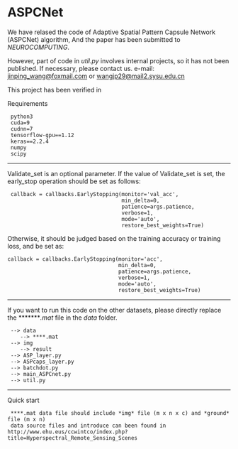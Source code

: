 # ASPCNet

We have relased the code of Adaptive Spatial Pattern Capsule Network (ASPCNet) algorithm, And the paper has been submitted to *NEUROCOMPUTING*. 

However, part of code in *util.py* involves internal projects, so it has not been published. If necessary, please contact us. e-mail: jinping_wang@foxmail.com or wangjp29@mail2.sysu.edu.cn

This project has been verified in 


Requirements

     python3
     cuda=9
     cudnn=7
     tensorflow-gpu==1.12
     keras==2.2.4
     numpy 
     scipy


******
Validate_set is an optional parameter. If the value of Validate_set is set, the early_stop operation should be set as follows:

     callback = callbacks.EarlyStopping(monitor='val_acc',
                                        min_delta=0,
                                        patience=args.patience,
                                        verbose=1,
                                        mode='auto',
                                        restore_best_weights=True)

Otherwise, it should be judged based on the training accuracy or training loss, and be set as:

    callback = callbacks.EarlyStopping(monitor='acc',
                                       min_delta=0,
                                       patience=args.patience,
                                       verbose=1,
                                       mode='auto',
                                       restore_best_weights=True)
******
If you want to run this code on the other datasets, please directly replace the ********.mat* file in the *data* folder.

     --> data
        --> ****.mat
     --> img
        --> result
     --> ASP_layer.py
     --> ASPcaps_layer.py
     --> batchdot.py
     --> main_ASPCnet.py
     --> util.py
******

Quick start

     ****.mat data file should include *img* file (m x n x c) and *ground* file (m x n)
     data source files and introduce can been found in http://www.ehu.eus/ccwintco/index.php?title=Hyperspectral_Remote_Sensing_Scenes
     
     
   
